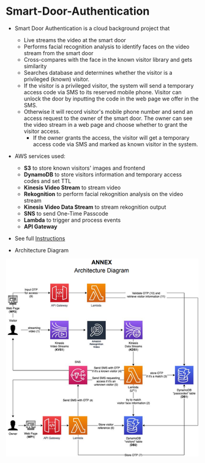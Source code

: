 # Smart-Door-Authentication

- Smart Door Authentication is a cloud background project that
    - Live streams the video at the smart door
    - Performs facial recognition analysis to identify faces on the video stream from the smart door
    - Cross-compares with the face in the known visitor library and gets similarity
    - Searches database and determines whether the visitor is a privileged (known) visitor. 
    - If the visitor is a privileged visitor, the system will send a temporary access code via SMS to its reserved mobile phone. Visitor can unlock the door by inputting the code in the web page we offer in the SMS.
    - Otherwise it will record visitor's mobile phone number and send an access request to the owner of the smart door. The owner can see the video stream in a web page and choose whether to grant the visitor access. 
        - If the owner grants the access, the visitor will get a temporary access code via SMS and marked as known visitor in the system.

- AWS services used:
    - **S3** to store known visitors' images and frontend
    - **DynamoDB** to store visitors information and temporary access codes and set TTL
    - **Kinesis Video Stream** to stream video
    - **Rekognition** to perform facial rekognition analysis on the video stream
    - **Kinesis Video Data Stream** to stream rekognition output
    - **SNS** to send One-Time Passcode
    - **Lambda** to trigger and process events
    - **API Gateway**

- See full [Instructions](Instruction.pdf)

- Architecture Diagram

![overview](architecture.png)
